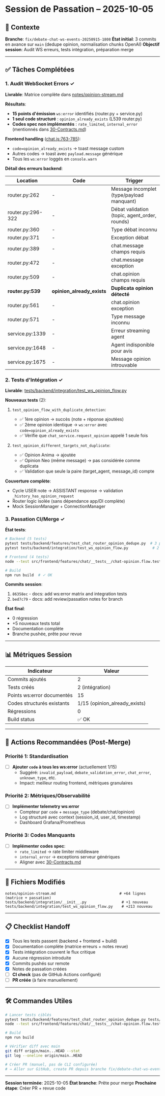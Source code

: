 # Session de Passation – 2025-10-05

## 🎯 Contexte

**Branche**: `fix/debate-chat-ws-events-20250915-1808`
**État initial**: 3 commits en avance sur `main` (dedupe opinion, normalisation chunks OpenAI)
**Objectif session**: Audit WS erreurs, tests intégration, préparation merge

---

## ✅ Tâches Complétées

### 1. Audit WebSocket Errors ✓

**Livrable**: Matrice complète dans [notes/opinion-stream.md](../notes/opinion-stream.md#L22-L57)

**Résultats**:
- **15 points d'émission** `ws:error` identifiés (router.py + service.py)
- **1 seul code structuré** : `opinion_already_exists` (L539 router.py)
- **Codes spec non implémentés** : `rate_limited`, `internal_error` (mentionnés dans [30-Contracts.md](architecture/30-Contracts.md#L71))

**Frontend handling** ([chat.js:763-785](../src/frontend/features/chat/chat.js#L763-L785)):
- `code=opinion_already_exists` → toast message custom
- Autres codes → toast avec `payload.message` générique
- Tous les `ws:error` loggés en `console.warn`

**Détail des erreurs backend**:

| Location | Code | Trigger |
|----------|------|---------|
| router.py:262 | - | Message incomplet (type/payload manquant) |
| router.py:296-322 | - | Débat validation (topic, agent_order, rounds) |
| router.py:360 | - | Type débat inconnu |
| router.py:371 | - | Exception débat |
| router.py:389 | - | chat.message champs requis |
| router.py:472 | - | chat.message exception |
| router.py:509 | - | chat.opinion champs requis |
| **router.py:539** | **opinion_already_exists** | **Duplicata opinion détecté** |
| router.py:561 | - | chat.opinion exception |
| router.py:571 | - | Type message inconnu |
| service.py:1339 | - | Erreur streaming agent |
| service.py:1648 | - | Agent indisponible pour avis |
| service.py:1675 | - | Message opinion introuvable |

### 2. Tests d'Intégration ✓

**Livrable**: [tests/backend/integration/test_ws_opinion_flow.py](../tests/backend/integration/test_ws_opinion_flow.py)

**Nouveaux tests** (2):
1. `test_opinion_flow_with_duplicate_detection`:
   - ✅ 1ère opinion → succès (note + réponse ajoutées)
   - ✅ 2ème opinion identique → `ws:error` avec `code=opinion_already_exists`
   - ✅ Vérifie que `chat_service.request_opinion` appelé 1 seule fois

2. `test_opinion_different_targets_not_duplicate`:
   - ✅ Opinion Anima → ajoutée
   - ✅ Opinion Neo (même message) → pas considérée comme duplicata
   - ✅ Validation que seule la paire (target_agent, message_id) compte

**Couverture complète**:
- Cycle USER note → ASSISTANT response → validation `_history_has_opinion_request`
- Router logic isolée (sans dépendance app/DI complète)
- Mock SessionManager + ConnectionManager

### 3. Passation CI/Merge ✓

**État tests**:
```bash
# Backend (5 tests)
pytest tests/backend/features/test_chat_router_opinion_dedupe.py  # 3 passed
pytest tests/backend/integration/test_ws_opinion_flow.py           # 2 passed

# Frontend (4 tests)
node --test src/frontend/features/chat/__tests__/chat-opinion.flow.test.js  # 4 passed

# Build
npm run build  # ✓ OK
```

**Commits session**:
1. `86358ec` - docs: add ws:error matrix and integration tests
2. `bed7c79` - docs: add review/passation notes for branch

**État final**:
- 0 régression
- +5 nouveaux tests total
- Documentation complète
- Branche pushée, prête pour revue

---

## 📊 Métriques Session

| Indicateur | Valeur |
|------------|--------|
| Commits ajoutés | 2 |
| Tests créés | 2 (intégration) |
| Points ws:error documentés | 15 |
| Codes structurés existants | 1/15 (opinion_already_exists) |
| Régressions | 0 |
| Build status | ✅ OK |

---

## 🚀 Actions Recommandées (Post-Merge)

### Priorité 1: Standardisation
- [ ] **Ajouter `code` à tous les ws:error** (actuellement 1/15)
  - Suggéré: `invalid_payload`, `debate_validation_error`, `chat_error`, `unknown_type`, etc.
  - Impact: meilleur routing frontend, métriques granulaires

### Priorité 2: Métriques/Observabilité
- [ ] **Implémenter telemetry ws:error**
  - Compteur par `code` + `message_type` (debate/chat/opinion)
  - Log structuré avec context (session_id, user_id, timestamp)
  - Dashboard Grafana/Prometheus

### Priorité 3: Codes Manquants
- [ ] **Implémenter codes spec**:
  - `rate_limited` → rate limiter middleware
  - `internal_error` → exceptions serveur génériques
  - Aligner avec [30-Contracts.md](architecture/30-Contracts.md#L71)

---

## 🔗 Fichiers Modifiés

```
notes/opinion-stream.md                             # +64 lignes (matrice + passation)
tests/backend/integration/__init__.py                # +1 nouveau
tests/backend/integration/test_ws_opinion_flow.py    # +213 nouveau
```

---

## 📋 Checklist Handoff

- [x] Tous les tests passent (backend + frontend + build)
- [x] Documentation complète (matrice erreurs + notes revue)
- [x] Tests intégration couvrent le flux critique
- [x] Aucune régression introduite
- [x] Commits pushés sur remote
- [x] Notes de passation créées
- [ ] **CI check** (pas de GitHub Actions configuré)
- [ ] **PR créée** (à faire manuellement)

---

## 🛠️ Commandes Utiles

```bash
# Lancer tests ciblés
pytest tests/backend/features/test_chat_router_opinion_dedupe.py tests/backend/integration/test_ws_opinion_flow.py -v
node --test src/frontend/features/chat/__tests__/chat-opinion.flow.test.js

# Build
npm run build

# Vérifier diff avec main
git diff origin/main...HEAD --stat
git log --oneline origin/main..HEAD

# Créer PR (manuel, pas de CLI configurée)
# → Aller sur GitHub, create PR depuis branche fix/debate-chat-ws-events-20250915-1808
```

---

**Session terminée**: 2025-10-05
**État branche**: Prête pour merge
**Prochaine étape**: Créer PR + revue code
